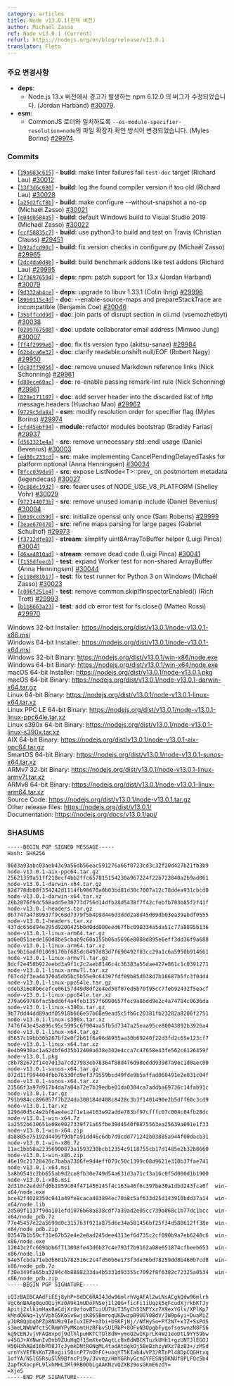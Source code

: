 ```yaml
---
category: articles
title: Node v13.0.1(현재 버전)
author: Michaël Zasso
ref: Node v13.0.1 (Current)
refurl: https://nodejs.org/en/blog/release/v13.0.1
translator: Fleta
---
```


<!--
### Notable Changes

* **deps**:
  * Fixed a bug in npm 6.12.0 where warnings are emitted on Node.js 13.x (Jordan Harband) [#30079](https://github.com/nodejs/node/pull/30079).
* **esm**:
  * Changed file extension resolution order of `--es-module-specifier-resolution=node` 
    to match that of the CommonJS loader (Myles Borins) [#29974](https://github.com/nodejs/node/pull/29974).
-->

### 주요 변경사항

* **deps**:
  * Node.js 13.x 버전에서 경고가 발생하는 npm 6.12.0 의 버그가 수정되었습니다. (Jordan Harband) [#30079](https://github.com/nodejs/node/pull/30079).
* **esm**:
  * CommonJS 로더와 일치하도록 `--es-module-specifier-resolution=node`의 파일 확장자 확인 방식이 변경되었습니다. (Myles Borins) [#29974](https://github.com/nodejs/node/pull/29974).
  

### Commits

* [[`19a983c615`](https://github.com/nodejs/node/commit/19a983c615)] - **build**: make linter failures fail `test-doc` target (Richard Lau) [#30012](https://github.com/nodejs/node/pull/30012)
* [[`13f3d6c680`](https://github.com/nodejs/node/commit/13f3d6c680)] - **build**: log the found compiler version if too old (Richard Lau) [#30028](https://github.com/nodejs/node/pull/30028)
* [[`a25d2fcf8b`](https://github.com/nodejs/node/commit/a25d2fcf8b)] - **build**: make configure --without-snapshot a no-op (Michaël Zasso) [#30021](https://github.com/nodejs/node/pull/30021)
* [[`e04d0584a5`](https://github.com/nodejs/node/commit/e04d0584a5)] - **build**: default Windows build to Visual Studio 2019 (Michaël Zasso) [#30022](https://github.com/nodejs/node/pull/30022)
* [[`ccf58835c7`](https://github.com/nodejs/node/commit/ccf58835c7)] - **build**: use python3 to build and test on Travis (Christian Clauss) [#29451](https://github.com/nodejs/node/pull/29451)
* [[`b92afcd90c`](https://github.com/nodejs/node/commit/b92afcd90c)] - **build**: fix version checks in configure.py (Michaël Zasso) [#29965](https://github.com/nodejs/node/pull/29965)
* [[`2dc4da0d8b`](https://github.com/nodejs/node/commit/2dc4da0d8b)] - **build**: build benchmark addons like test addons (Richard Lau) [#29995](https://github.com/nodejs/node/pull/29995)
* [[`2f36976594`](https://github.com/nodejs/node/commit/2f36976594)] - **deps**: npm: patch support for 13.x (Jordan Harband) [#30079](https://github.com/nodejs/node/pull/30079)
* [[`9d332ab4ce`](https://github.com/nodejs/node/commit/9d332ab4ce)] - **deps**: upgrade to libuv 1.33.1 (Colin Ihrig) [#29996](https://github.com/nodejs/node/pull/29996)
* [[`89b9115c4d`](https://github.com/nodejs/node/commit/89b9115c4d)] - **doc**: --enable-source-maps and prepareStackTrace are incompatible (Benjamin Coe) [#30046](https://github.com/nodejs/node/pull/30046)
* [[`35bffcdd9d`](https://github.com/nodejs/node/commit/35bffcdd9d)] - **doc**: join parts of disrupt section in cli.md (vsemozhetbyt) [#30038](https://github.com/nodejs/node/pull/30038)
* [[`0299767508`](https://github.com/nodejs/node/commit/0299767508)] - **doc**: update collaborator email address (Minwoo Jung) [#30007](https://github.com/nodejs/node/pull/30007)
* [[`ff4f2999e6`](https://github.com/nodejs/node/commit/ff4f2999e6)] - **doc**: fix tls version typo (akitsu-sanae) [#29984](https://github.com/nodejs/node/pull/29984)
* [[`62b4ca6e32`](https://github.com/nodejs/node/commit/62b4ca6e32)] - **doc**: clarify readable.unshift null/EOF (Robert Nagy) [#29950](https://github.com/nodejs/node/pull/29950)
* [[`dc83ff9056`](https://github.com/nodejs/node/commit/dc83ff9056)] - **doc**: remove unused Markdown reference links (Nick Schonning) [#29961](https://github.com/nodejs/node/pull/29961)
* [[`d80ece68ac`](https://github.com/nodejs/node/commit/d80ece68ac)] - **doc**: re-enable passing remark-lint rule (Nick Schonning) [#29961](https://github.com/nodejs/node/pull/29961)
* [[`828e171107`](https://github.com/nodejs/node/commit/828e171107)] - **doc**: add server header into the discarded list of http message.headers (Huachao Mao) [#29962](https://github.com/nodejs/node/pull/29962)
* [[`9729c5da8a`](https://github.com/nodejs/node/commit/9729c5da8a)] - **esm**: modify resolution order for specifier flag (Myles Borins) [#29974](https://github.com/nodejs/node/pull/29974)
* [[`cfd45ebf94`](https://github.com/nodejs/node/commit/cfd45ebf94)] - **module**: refactor modules bootstrap (Bradley Farias) [#29937](https://github.com/nodejs/node/pull/29937)
* [[`d561321e4a`](https://github.com/nodejs/node/commit/d561321e4a)] - **src**: remove unnecessary std::endl usage (Daniel Bevenius) [#30003](https://github.com/nodejs/node/pull/30003)
* [[`ed80c233cd`](https://github.com/nodejs/node/commit/ed80c233cd)] - **src**: make implementing CancelPendingDelayedTasks for platform optional (Anna Henningsen) [#30034](https://github.com/nodejs/node/pull/30034)
* [[`8fcc039de9`](https://github.com/nodejs/node/commit/8fcc039de9)] - **src**: expose ListNode\<T\>::prev\_ on postmortem metadata (legendecas) [#30027](https://github.com/nodejs/node/pull/30027)
* [[`0c88dc1932`](https://github.com/nodejs/node/commit/0c88dc1932)] - **src**: fewer uses of NODE\_USE\_V8\_PLATFORM (Shelley Vohr) [#30029](https://github.com/nodejs/node/pull/30029)
* [[`972144073b`](https://github.com/nodejs/node/commit/972144073b)] - **src**: remove unused iomanip include (Daniel Bevenius) [#30004](https://github.com/nodejs/node/pull/30004)
* [[`b019ccd59d`](https://github.com/nodejs/node/commit/b019ccd59d)] - **src**: initialize openssl only once (Sam Roberts) [#29999](https://github.com/nodejs/node/pull/29999)
* [[`3eae670470`](https://github.com/nodejs/node/commit/3eae670470)] - **src**: refine maps parsing for large pages (Gabriel Schulhof) [#29973](https://github.com/nodejs/node/pull/29973)
* [[`f3712dfe83`](https://github.com/nodejs/node/commit/f3712dfe83)] - **stream**: simplify uint8ArrayToBuffer helper (Luigi Pinca) [#30041](https://github.com/nodejs/node/pull/30041)
* [[`46aa4810ad`](https://github.com/nodejs/node/commit/46aa4810ad)] - **stream**: remove dead code (Luigi Pinca) [#30041](https://github.com/nodejs/node/pull/30041)
* [[`f155dfeecb`](https://github.com/nodejs/node/commit/f155dfeecb)] - **test**: expand Worker test for non-shared ArrayBuffer (Anna Henningsen) [#30044](https://github.com/nodejs/node/pull/30044)
* [[`e110d81b17`](https://github.com/nodejs/node/commit/e110d81b17)] - **test**: fix test runner for Python 3 on Windows (Michaël Zasso) [#30023](https://github.com/nodejs/node/pull/30023)
* [[`c096f251e4`](https://github.com/nodejs/node/commit/c096f251e4)] - **test**: remove common.skipIfInspectorEnabled() (Rich Trott) [#29993](https://github.com/nodejs/node/pull/29993)
* [[`b1b8663a23`](https://github.com/nodejs/node/commit/b1b8663a23)] - **test**: add cb error test for fs.close() (Matteo Rossi) [#29970](https://github.com/nodejs/node/pull/29970)

Windows 32-bit Installer: https://nodejs.org/dist/v13.0.1/node-v13.0.1-x86.msi<br>
Windows 64-bit Installer: https://nodejs.org/dist/v13.0.1/node-v13.0.1-x64.msi<br>
Windows 32-bit Binary: https://nodejs.org/dist/v13.0.1/win-x86/node.exe<br>
Windows 64-bit Binary: https://nodejs.org/dist/v13.0.1/win-x64/node.exe<br>
macOS 64-bit Installer: https://nodejs.org/dist/v13.0.1/node-v13.0.1.pkg<br>
macOS 64-bit Binary: https://nodejs.org/dist/v13.0.1/node-v13.0.1-darwin-x64.tar.gz<br>
Linux 64-bit Binary: https://nodejs.org/dist/v13.0.1/node-v13.0.1-linux-x64.tar.xz<br>
Linux PPC LE 64-bit Binary: https://nodejs.org/dist/v13.0.1/node-v13.0.1-linux-ppc64le.tar.xz<br>
Linux s390x 64-bit Binary: https://nodejs.org/dist/v13.0.1/node-v13.0.1-linux-s390x.tar.xz<br>
AIX 64-bit Binary: https://nodejs.org/dist/v13.0.1/node-v13.0.1-aix-ppc64.tar.gz<br>
SmartOS 64-bit Binary: https://nodejs.org/dist/v13.0.1/node-v13.0.1-sunos-x64.tar.xz<br>
ARMv7 32-bit Binary: https://nodejs.org/dist/v13.0.1/node-v13.0.1-linux-armv7l.tar.xz<br>
ARMv8 64-bit Binary: https://nodejs.org/dist/v13.0.1/node-v13.0.1-linux-arm64.tar.xz<br>
Source Code: https://nodejs.org/dist/v13.0.1/node-v13.0.1.tar.gz<br>
Other release files: https://nodejs.org/dist/v13.0.1/<br>
Documentation: https://nodejs.org/docs/v13.0.1/api/

### SHASUMS

```
-----BEGIN PGP SIGNED MESSAGE-----
Hash: SHA256

86d3a93abc03aeb43c9a56db56eac591276a66f0723cd3c32f20d427b21fb3b9  node-v13.0.1-aix-ppc64.tar.gz
25621359a51ff218ecf4bb2ffc657815154230a967224f22b722840a2b9ad061  node-v13.0.1-darwin-x64.tar.gz
82d778db08f354242d1114fb98670a0b03bd81d30c7007a12c78ddea931cbcd0  node-v13.0.1-darwin-x64.tar.xz
28b2076f9dc568add5e30773d756d14dfb28d5438f7f42cfebfb703b85f2f41f  node-v13.0.1-headers.tar.gz
0b7747a4789937f9c68d7379f5b4b9d446d3ddd2a8d45d09db03ea39abdf0555  node-v13.0.1-headers.tar.xz
437dc656d94e295d9200425b0d0dd000eed67fbc090334a5da51c77a8895b136  node-v13.0.1-linux-arm64.tar.gz
ad6e051aede160d8be5cbab9c60a155b06a5696e8088d895e6eff3dd36f9a688  node-v13.0.1-linux-arm64.tar.xz
1ac9b16adf01069170bf685dc0497d83d7f690492f83cc29a1c6a5950b914661  node-v13.0.1-linux-armv7l.tar.gz
8dcf2e450b922eebd3a9f1c2c2aeb8146c4c36383a55dae427e861c1c0391271  node-v13.0.1-linux-armv7l.tar.xz
f67cd2f3ea44370a5db5bc5b55e9c64397fdf09b85d038d7b16687b5fc3f04d4  node-v13.0.1-linux-ppc64le.tar.gz
cdeb316e8b6cefce06157d49d8df2e4ed58f07ed5b70f95cc7feb92432f5eacf  node-v13.0.1-linux-ppc64le.tar.xz
279a669766fac5bdd6f4a4feb1357f6090657fec9a86dd9e2c4a74784c0636da  node-v13.0.1-linux-s390x.tar.gz
9b77dd44dd89adf05918b666e57b68e9ead5c5fb6c20381fb23282a8206f2751  node-v13.0.1-linux-s390x.tar.xz
7476f43e45a896c95c5995c6f904aa5fb5d7347a25eaa95ce80043892b3926a4  node-v13.0.1-linux-x64.tar.gz
d5657c19bb30b267bf2e0f2b61f6a96d8955aa30b69240f22d3fd2c65e123cf7  node-v13.0.1-linux-x64.tar.xz
8e4b9930ac1a624bf6d35b12400a638e302e4cca7c47658e43fe562c6126459f  node-v13.0.1.pkg
c8b782672f14e7d13a7cd27983eb78364f88d476d98eddd939d7a9ec1d0aec00  node-v13.0.1-sunos-x64.tar.gz
072d11f994404fbb76330fd9ef379559bcd49fde9b5affad060491e2e031c04f  node-v13.0.1-sunos-x64.tar.xz
23566f3a97d917b4da7a04a72e7b39edbe01da0384ca7addba69736c14fab91c  node-v13.0.1.tar.gz
791b984cc896057f7b224da300184d408c8428c3b3f1401490e2b5dff60c3cd9  node-v13.0.1.tar.xz
129640d5c4e2bf6ae4ec2f1e1a4163e92adde783bf97cfffc07c004c04fb28dc  node-v13.0.1-win-x64.7z
1a2552b630651e08e9027339f71a65fbe3944540f0875563ea25639a091e1f33  node-v13.0.1-win-x64.zip
da8805e75192d4499f9dbfa91dd46c6db7d9cdd771242b03885a944f00dacb31  node-v13.0.1-win-x86.7z
11ac1bb58a22356900873a1593230bcb12354c9118755cb17d1485e2b32b8660  node-v13.0.1-win-x86.zip
46e19c21728428c7baba7306fe9d4eff079c50c1399c08d9621e310b37fae741  node-v13.0.1-x64.msi
1a8b0541c2bb655ab9d2ce8fb30e749d54a631d3a71cf3a16c0f5d000d1b1900  node-v13.0.1-x86.msi
2d310c2edddfd0b1959c04f471456145f4c163a46f6c397be30a1dbd243fca0f  win-x64/node.exe
bce42f4028350c041a49fe8caca403894ec70a8c5af633d25d143910bdd37a14  win-x64/node.lib
2d509f1137f90a101efd1076b68a838cdf7a39ad2e05cc739a068c1b77dc1bcc  win-x64/node_pdb.7z
77e45457e22a5699d0c315763f921a875d6e34a581456bf25f34d580612ff38e  win-x64/node_pdb.zip
03547b1b59cf31e67b52e4e2e8ad245dee4313ef6d735c2cf090b9a7eb6248c6  win-x86/node.exe
12043c2fc609bbb6f713098fe43d6b27c4e793f7b9162a08e651874cfbeeb653  win-x86/node.lib
64e5fcbda71ebdb601b782516c2c4fd50b6e173f3de36bd78259dd8b460b7cd8  win-x86/node_pdb.7z
f30e349fa65ba3294c4b8888233da4b5331d93355c7092f8f6382c72325a0534  win-x86/node_pdb.zip
-----BEGIN PGP SIGNATURE-----

iQIzBAEBCAAdFiEEj8yhP+8dDC6RAI4Jdw96mlrhVgAFAl2wLNsACgkQdw96mlrh
VgC6nBAAg0quOQijKz0A9k1mUDoFNSej1l20G+ficFi1iUqzk5qFcudXjrkbKTJy
Apitj2xlkimHax8aCdjXrUzfovBTuiUU7UcT35yCh51NPYxz7X9exYGlv/XPlKp7
kMndQ6Nq+1yVVphG5KoSv6wjsK865BmroqUKDwzpB9UGY08dV/IW9p6yi+DuaMiZ
yJUR0QpbqbPZp8NU9z9IeIuxIEP+m3bi+bSKFjNj//NfHySo+Pf2NT+x3Z+SsPdS
s3meLNWbWfctSCRmWYPyMKomtHzRFbvSU1RbP+8OFyN3OpgbFyqofsoswnzN8FS6
kg9CENJvjVFAQ8xpdj9dlhlpuHKTCTOl8dW+ymoQ2wIKprLK4W21eoDtL9YYS9bw
v45GJ+AYNwnIv0nb9ZUuHqQf15mXteQAqtLc8x8dWBCKTuzkUHh1+gzUNTJlEGOJ
H5QH3hABdI6bPD8JTcJymkDNtRONgML4tadAtdgkOj5BeBzhzyWXz78zB3+/zMSd
urnYsVEfBsKnT2RxgiiS0inP77nOhFC+uoqYT5KIab4vVP3/RTnPl48DpCQGHtxq
1ofYA/N5lG5RsuSlN9BfncPi9y/3Vvmz/HmYGRhyGcnGYFESNjDKNUf8PLFQc5b4
2apfKXocpFL9lxhMHL3Rl9RB0DbLgAAKNzVQZXB29osGKmE6zdY=
=XjeS
-----END PGP SIGNATURE-----

```
